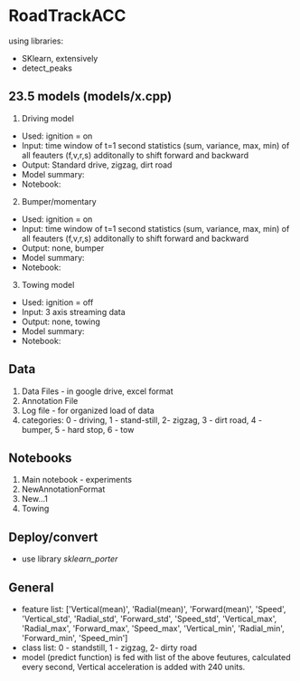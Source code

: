 # RoadTrackACC

using libraries:
  * SKlearn, extensively
  * detect_peaks
 
## 23.5 models (models/x.cpp)
1. Driving model
* Used: ignition = on
* Input: time window of t=1 second statistics (sum, variance, max, min) of all feauters (f,v,r,s) additonally to shift forward and backward
* Output: Standard drive, zigzag, dirt road
* Model summary:
* Notebook:
2. Bumper/momentary
* Used: ignition = on
* Input: time window of t=1 second statistics (sum, variance, max, min) of all feauters (f,v,r,s) additonally to shift forward and backward
* Output: none, bumper
* Model summary:
* Notebook: 
3. Towing model
* Used: ignition = off
* Input: 3 axis streaming data
* Output: none, towing
* Model summary:
* Notebook: 

## Data
1. Data Files - in google drive, excel format
2. Annotation File
3. Log file - for organized load of data
4. categories: 0 - driving, 1 - stand-still, 2- zigzag, 3 - dirt road, 4 - bumper, 5 - hard stop, 6 - tow 
## Notebooks
1. Main notebook - experiments
2. NewAnnotationFormat
3. New...1
4. Towing
## Deploy/convert
* use library *sklearn_porter*
## General 
* feature list: ['Vertical(mean)', 'Radial(mean)', 'Forward(mean)', 'Speed', 'Vertical_std', 'Radial_std', 'Forward_std', 'Speed_std', 'Vertical_max', 'Radial_max', 'Forward_max', 'Speed_max', 'Vertical_min', 'Radial_min', 'Forward_min', 'Speed_min']
* class list: 0 - standstill, 1 - zigzag, 2- dirty road
* model (predict function) is fed with list of the above feutures, calculated every second, Vertical acceleration is added with 240 units.
